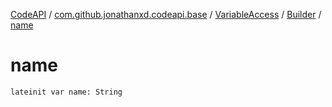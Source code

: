 [CodeAPI](../../../index.md) / [com.github.jonathanxd.codeapi.base](../../index.md) / [VariableAccess](../index.md) / [Builder](index.md) / [name](.)

# name

`lateinit var name: String`